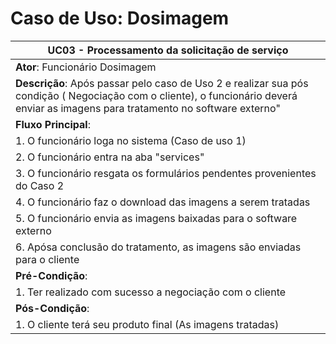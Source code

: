# Caso de Uso: Dosimagem

| **UC03** - Processamento da solicitação de serviço |
|---|
| **Ator**: Funcionário Dosimagem |
| **Descrição**: Após passar pelo caso de Uso 2 e realizar sua pós condição ( Negociação com o cliente), o funcionário deverá enviar as imagens para tratamento no software externo" |
| **Fluxo Principal**: |
| 1. O funcionário loga no sistema (Caso de uso 1) |
| 2. O funcionário entra na aba "services"
| 3. O funcionário resgata os formulários pendentes provenientes do Caso 2 |
| 4. O funcionário faz o download das imagens a serem tratadas |
| 5. O funcionário envia as imagens baixadas para o software externo |
| 6. Apósa conclusão do tratamento, as imagens são enviadas para o cliente |
| **Pré-Condição**: |
| 1. Ter realizado com sucesso a negociação com o cliente |
| **Pós-Condição**:|
| 1. O cliente terá seu produto final (As imagens tratadas) |
